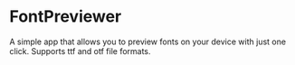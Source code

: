 # FontPreviewer
A simple app that  allows you to preview fonts on your device with just one click. Supports ttf and otf file formats.
